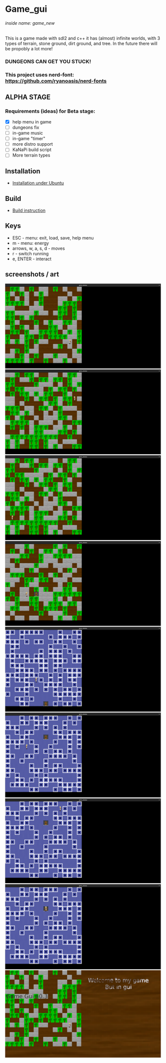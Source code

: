 # Game_gui 
###### inside name: game_new
This is a game made with sdl2 and c++
it has (almost) infinite worlds, with 3 types of terrain, stone ground, dirt ground, and tree. In the future there will be propobly a lot more!

### DUNGEONS CAN GET YOU STUCK!

### This project uses nerd-font: https://github.com/ryanoasis/nerd-fonts

## ALPHA STAGE
### Requirements (ideas) for Beta stage:
- [x] help menu in game
- [ ] dungeons fix
- [ ] in-game music
- [ ] in-game "timer"
- [ ] more distro support
- [ ] KaNaPi build script
- [ ] More terrain types

## Installation

* [Installation under Ubuntu](install.md)

## Build

* [Build instruction](build.md)

## Keys

* ESC - menu: exit, load, save, help menu
* m   - menu: energy
* arrows, w, a, s, d - moves
* r - switch running
* e, ENTER - interact

## screenshots / art
![](screenshots/1.png)
![](screenshots/2.png)
![](screenshots/3.png)
![](screenshots/4.png)
![](screenshots/5.png)
![](screenshots/6.png)
![](screenshots/7.png)
![](screenshots/8.png)
![](screenshots/9.png)
